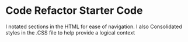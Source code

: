 # Code Refactor Starter Code
I notated sections in the HTML for ease of navigation.
I also Consolidated styles in the .CSS file to help provide a logical context
